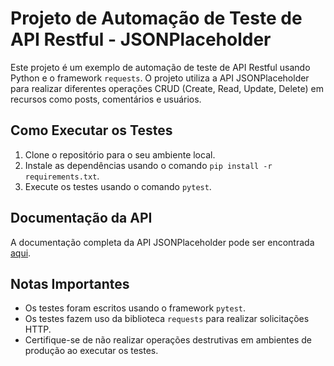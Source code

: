 # Projeto de Automação de Teste de API Restful - JSONPlaceholder

Este projeto é um exemplo de automação de teste de API Restful usando Python e o framework `requests`. O projeto utiliza a API JSONPlaceholder para realizar diferentes operações CRUD (Create, Read, Update, Delete) em recursos como posts, comentários e usuários.

## Como Executar os Testes

1. Clone o repositório para o seu ambiente local.
2. Instale as dependências usando o comando `pip install -r requirements.txt`.
3. Execute os testes usando o comando `pytest`.

## Documentação da API

A documentação completa da API JSONPlaceholder pode ser encontrada [aqui](https://jsonplaceholder.typicode.com/guide).

## Notas Importantes

- Os testes foram escritos usando o framework `pytest`.
- Os testes fazem uso da biblioteca `requests` para realizar solicitações HTTP.
- Certifique-se de não realizar operações destrutivas em ambientes de produção ao executar os testes.
